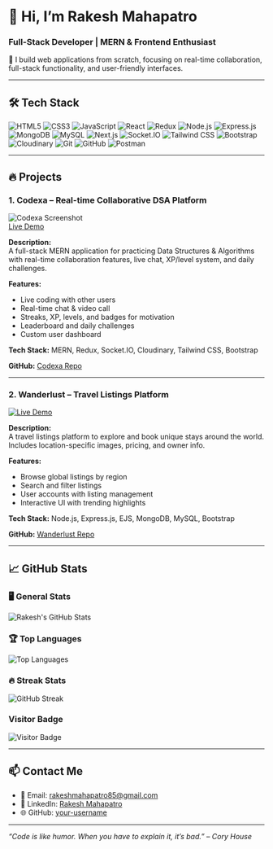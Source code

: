 # 👋 Hi, I’m Rakesh Mahapatro

### Full-Stack Developer | MERN & Frontend Enthusiast  

💼 I build web applications from scratch, focusing on real-time collaboration, full-stack functionality, and user-friendly interfaces.  

---

## 🛠️ Tech Stack

![HTML5](https://img.shields.io/badge/HTML5-E34F26?style=for-the-badge&logo=html5&logoColor=white)
![CSS3](https://img.shields.io/badge/CSS3-1572B6?style=for-the-badge&logo=css3&logoColor=white)
![JavaScript](https://img.shields.io/badge/JavaScript-F7DF1E?style=for-the-badge&logo=javascript&logoColor=black)
![React](https://img.shields.io/badge/React-61DAFB?style=for-the-badge&logo=react&logoColor=black)
![Redux](https://img.shields.io/badge/Redux-764ABC?style=for-the-badge&logo=redux&logoColor=white)
![Node.js](https://img.shields.io/badge/Node.js-339933?style=for-the-badge&logo=node.js&logoColor=white)
![Express.js](https://img.shields.io/badge/Express.js-000000?style=for-the-badge&logo=express&logoColor=white)
![MongoDB](https://img.shields.io/badge/MongoDB-47A248?style=for-the-badge&logo=mongodb&logoColor=white)
![MySQL](https://img.shields.io/badge/MySQL-4479A1?style=for-the-badge&logo=mysql&logoColor=white)
![Next.js](https://img.shields.io/badge/Next.js-000000?style=for-the-badge&logo=next.js&logoColor=white)
![Socket.IO](https://img.shields.io/badge/Socket.IO-010101?style=for-the-badge&logo=socket.io&logoColor=white)
![Tailwind CSS](https://img.shields.io/badge/Tailwind_CSS-06B6D4?style=for-the-badge&logo=tailwind-css&logoColor=white)
![Bootstrap](https://img.shields.io/badge/Bootstrap-7952B3?style=for-the-badge&logo=bootstrap&logoColor=white)
![Cloudinary](https://img.shields.io/badge/Cloudinary-0C82F5?style=for-the-badge&logo=cloudinary&logoColor=white)
![Git](https://img.shields.io/badge/Git-F05032?style=for-the-badge&logo=git&logoColor=white)
![GitHub](https://img.shields.io/badge/GitHub-181717?style=for-the-badge&logo=github&logoColor=white)
![Postman](https://img.shields.io/badge/Postman-FF6C37?style=for-the-badge&logo=postman&logoColor=white)

---

## 🔥 Projects

### 1. Codexa – Real-time Collaborative DSA Platform
![Codexa Screenshot](https://res.cloudinary.com/dqz5xgr5v/image/upload/v1755238427/Screenshot_2025-08-15_at_10.55.52_drpxrh.png)  
[Live Demo](https://codexa-tau.vercel.app)

**Description:**  
A full-stack MERN application for practicing Data Structures & Algorithms with real-time collaboration features, live chat, XP/level system, and daily challenges.  

**Features:**  
- Live coding with other users  
- Real-time chat & video call  
- Streaks, XP, levels, and badges for motivation  
- Leaderboard and daily challenges  
- Custom user dashboard  

**Tech Stack:** MERN, Redux, Socket.IO, Cloudinary, Tailwind CSS, Bootstrap  

**GitHub:** [Codexa Repo](https://github.com/rakesh-mahapatro-456/codexa)  

---

### 2. Wanderlust – Travel Listings Platform
[![Live Demo](https://img.shields.io/badge/Live-Demo-blue)](https://wander-lust-90sw.onrender.com/listings)

**Description:**  
A travel listings platform to explore and book unique stays around the world. Includes location-specific images, pricing, and owner info.  

**Features:**  
- Browse global listings by region  
- Search and filter listings  
- User accounts with listing management  
- Interactive UI with trending highlights  

**Tech Stack:** Node.js, Express.js, EJS, MongoDB, MySQL, Bootstrap  

**GitHub:** [Wanderlust Repo](https://github.com/rakesh-mahapatro-456/wander-Lust.git)  

---

## 📈 GitHub Stats

### 🖥️ General Stats
![Rakesh's GitHub Stats](https://github-readme-stats.vercel.app/api?username=rakesh-mahapatro-456&show_icons=true&theme=radical)

### 🏆 Top Languages
![Top Languages](https://github-readme-stats.vercel.app/api/top-langs/?username=rakesh-mahapatro-456&layout=compact&theme=radical)

### 🔥 Streak Stats
![GitHub Streak](https://github-readme-streak-stats.herokuapp.com/?user=rakesh-mahapatro-456&theme=radical)

###  Visitor Badge
![Visitor Badge](https://visitor-badge.glitch.me/badge?page_id=rakesh-mahapatro-456.rakesh-mahapatro-456)

---

## 📫 Contact Me
- 📧 Email: rakeshmahapatro85@gmail.com  
- 💼 LinkedIn: [Rakesh Mahapatro](www.linkedin.com/in/rakesh-mahapatro-452b67365)  
- 🌐 GitHub: [your-username](https://github.com/rakesh-mahapatro-456)  

---

*“Code is like humor. When you have to explain it, it’s bad.” – Cory House*

